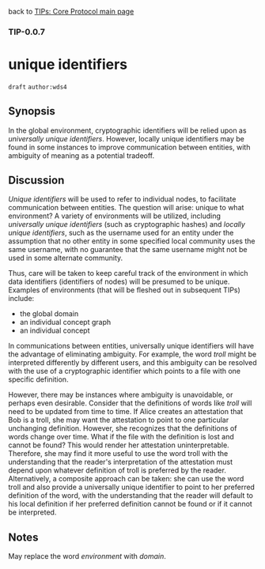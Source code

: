 back to [TIPs: Core Protocol main page](https://github.com/wds4/tapestry-protocol/blob/main/tips/core-protocol/README.md)

### TIP-0.0.7
unique identifiers
=====

`draft` `author:wds4`

## Synopsis

In the global environment, cryptographic identifiers will be relied upon as *universally unique identifiers*. However, locally unique identifiers may be found in some instances to improve communication between entities, with ambiguity of meaning as a potential tradeoff.

## Discussion

*Unique identifiers* will be used to refer to individual nodes, to facilitate communication between entities. The question will arise: unique to what environment? A variety of environments will be utilized, including *universally unique identifiers* (such as cryptographic hashes) and *locally unique identifiers*, such as the username used for an entity under the assumption that no other entity in some specified local community uses the same username, with no guarantee that the same username might not be used in some alternate community.

Thus, care will be taken to keep careful track of the environment in which data identifiers (identifiers of nodes) will be presumed to be unique. Examples of environments (that will be fleshed out in subsequent TIPs) include:
- the global domain
- an individual concept graph
- an individual concept

In communications between entities, universally unique identifiers will have the advantage of eliminating ambiguity. For example, the word *troll* might be interpreted differently by different users, and this ambiguity can be resolved with the use of a cryptographic identifier which points to a file with one specific definition. 

However, there may be instances where ambiguity is unavoidable, or perhaps even desirable. Consider that the definitions of words like *troll* will need to be updated from time to time. If Alice creates an attestation that Bob is a troll, she may want the attestation to point to one particular unchanging definition. However, she recognizes that the definitions of words change over time. What if the file with the definition is lost and cannot be found? This would render her attestation uninterpretable. Therefore, she may find it more useful to use the word troll with the understanding that the reader's interpretation of the attestation must depend upon whatever definition of troll is preferred by the reader. Alternatively, a composite approach can be taken: she can use the word troll and also provide a universally unique identifier to point to her preferred definition of the word, with the understanding that the reader will default to his local definition if her preferred definition cannot be found or if it cannot be interpreted.

## Notes

May replace the word *environment* with *domain*.

